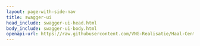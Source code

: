 ```yaml
---
layout: page-with-side-nav
title: swagger-ui
head_include: swagger-ui-head.html
body_include: swagger-ui-body.html
openapi-url: https://raw.githubusercontent.com/VNG-Realisatie/Haal-Centraal-HR-bevragen/master/specificatie/genereervariant/openapi.yaml
---
```

<div id="swagger-ui"></div>

